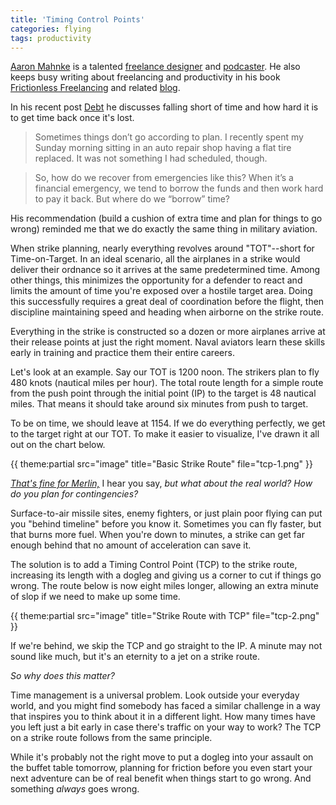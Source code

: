 ```yaml
---
title: 'Timing Control Points'
categories: flying
tags: productivity
---
```


[Aaron Mahnke](http://www.twitter.com/amahnke) is a talented [freelance designer](http://www.wetfrogstudios.com/) and [podcaster](http://www.70decibels.com/homework/). He also keeps busy writing about freelancing and productivity in his book [Frictionless Freelancing](http://getfrictionless.com/books/) and related [blog](http://getfrictionless.com). 

In his recent post [Debt](http://getfrictionless.com/debt/) he discusses falling short of time and how hard it is to get time back once it's lost.

> Sometimes things don’t go according to plan. I recently spent my Sunday morning sitting in an auto repair shop having a flat tire replaced. It was not something I had scheduled, though.

> So, how do we recover from emergencies like this? When it’s a financial emergency, we tend to borrow the funds and then work hard to pay it back. But where do we “borrow” time?

His recommendation (build a cushion of extra time and plan for things to go wrong) reminded me that we do exactly the same thing in military aviation.

When strike planning, nearly everything revolves around "TOT"--short for Time-on-Target. In an ideal scenario, all the airplanes in a strike would deliver their ordnance so it arrives at the same predetermined time. Among other things, this minimizes the opportunity for a defender to react and limits the amount of time you're exposed over a hostile target area. Doing this successfully requires a great deal of coordination before the flight, then discipline maintaining speed and heading when airborne on the strike route. 

Everything in the strike is constructed so a dozen or more airplanes arrive at their release points at just the right moment. Naval aviators learn these skills early in training and practice them their entire careers.

Let's look at an example. Say our TOT is 1200 noon. The strikers plan to fly 480 knots (nautical miles per hour). The total route length for a simple route from the push point through the initial point (IP) to the target is 48 nautical miles. That means it should take around six minutes from push to target. 

To be on time, we should leave at 1154. If we do everything perfectly, we get to the target right at our TOT. To make it easier to visualize, I've drawn it all out on the chart below.

{{ theme:partial src="image" title="Basic Strike Route" file="tcp-1.png" }}

[*That's fine for Merlin,*](http://shop.5by5.tv/products/tffm-t-shirt-2013) I hear you say, *but what about the real world? How do you plan for contingencies?*

Surface-to-air missile sites, enemy fighters, or just plain poor flying can put you "behind timeline" before you know it. Sometimes you can fly faster, but that burns more fuel. When you're down to minutes, a strike can get far enough behind that no amount of acceleration can save it.

The solution is to add a Timing Control Point (TCP) to the strike route, increasing its length with a dogleg and giving us a corner to cut if things go wrong. The route below is now eight miles longer, allowing an extra minute of slop if we need to make up some time.

{{ theme:partial src="image" title="Strike Route with TCP" file="tcp-2.png" }} 

If we're behind, we skip the TCP and go straight to the IP. A minute may not sound like much, but it's an eternity to a jet on a strike route.

*So why does this matter?*

Time management is a universal problem. Look outside your everyday world, and you might find somebody has faced a similar challenge in a way that inspires you to think about it in a different light. How many times have you left just a bit early in case there's traffic on your way to work? The TCP on a strike route follows from the same principle.

While it's probably not the right move to put a dogleg into your assault on the buffet table tomorrow, planning for friction before you even start your next adventure can be of real benefit when things start to go wrong. And something *always* goes wrong.